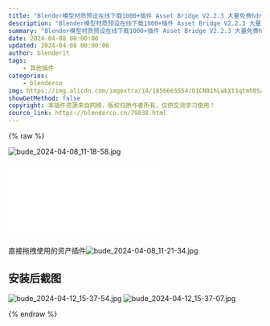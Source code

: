 ```yaml
---
title: "Blender模型材质预设在线下载1000+插件 Asset Bridge V2.2.3 大量免费hdr 材质"
description: "Blender模型材质预设在线下载1000+插件 Asset Bridge V2.2.3 大量免费hdr 材质"
summary: "Blender模型材质预设在线下载1000+插件 Asset Bridge V2.2.3 大量免费hdr 材质"
date: 2024-04-08 00:00:00
updated: 2024-04-08 00:00:00
author: blenderit
tags: 
    - 其他插件
categories:
    - blenderco
img: https://img.alicdn.com/imgextra/i4/1856665554/O1CN01hLwkXt1qtmh0Sadr4_!!1856665554.jpg
showGetMethod: false
copyright: 本插件资源来自网络，版权归原作者所有，仅供交流学习使用！
source_link: https://blenderco.cn/79038.html
---
```


{% raw %}
<p><img class="aligncenter" src="https://img.alicdn.com/imgextra/i4/1856665554/O1CN01hLwkXt1qtmh0Sadr4_!!1856665554.jpg" alt="bude_2024-04-08_11-18-58.jpg"></p><div id="external-video-b25943af7d" class="external-video"><iframe frameborder="0" src="//player.bilibili.com/player.html?aid=1952996559&amp;bvid=BV1jC411G7td&amp;cid=1497775673&amp;p=1" allowfullscreen="true"></iframe></div><p>直接拖拽使用的资产插件<img src="https://img.alicdn.com/imgextra/i3/1856665554/O1CN011inYRY1qtmh80RwjG_!!1856665554.jpg" alt="bude_2024-04-08_11-21-34.jpg"></p><h2>安装后截图</h2><p><img src="https://img.alicdn.com/imgextra/i2/1856665554/O1CN01SvKWPF1qtmhJ0xzWq_!!1856665554.jpg" alt="bude_2024-04-12_15-37-54.jpg"> <img src="https://img.alicdn.com/imgextra/i1/1856665554/O1CN01zfptof1qtmhEGE6gK_!!1856665554.jpg" alt="bude_2024-04-12_15-37-07.jpg"></p>
<div style="display: none">blenderco</div>
{% endraw %}